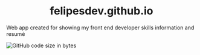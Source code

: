 <h1 align="center">felipesdev.github.io</h1>
<p>Web app created for showing my front end developer skills information and resumé</p>













<img alt="GitHub code size in bytes" src="https://img.shields.io/github/languages/code-size/felipesoliver/felipesdev?color=green">
